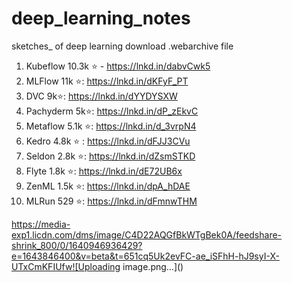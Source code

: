 # deep_learning_notes
sketches_ of deep learning 
download .webarchive file

1. Kubeflow 10.3k ⭐ - https://lnkd.in/dabvCwk5
2. MLFlow 11k ⭐: https://lnkd.in/dKFyF_PT
3. DVC 9k⭐: https://lnkd.in/dYYDYSXW
4. Pachyderm 5k⭐: https://lnkd.in/dP_zEkvC
5. Metaflow 5.1k ⭐: https://lnkd.in/d_3vrpN4
6. Kedro 4.8k ⭐ : https://lnkd.in/dFJJ3CVu
7. Seldon 2.8k ⭐: https://lnkd.in/dZsmSTKD
8. Flyte 1.8k ⭐: https://lnkd.in/dE72UB6x
9. ZenML 1.5k ⭐: https://lnkd.in/dpA_hDAE
10. MLRun 529 ⭐: https://lnkd.in/dFmnwTHM

https://media-exp1.licdn.com/dms/image/C4D22AQGfBkWTgBek0A/feedshare-shrink_800/0/1640946936429?e=1643846400&v=beta&t=651cq5Uk2evFC-ae_iSFhH-hJ9syI-X-UTxCmKFIUfw![Uploading image.png…]()

